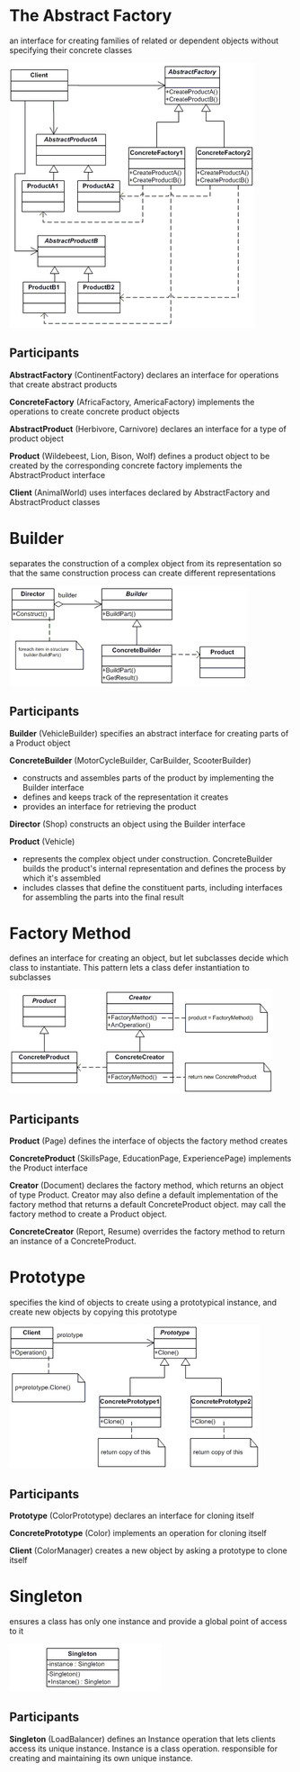 

# The Abstract Factory
an interface for creating families of related or dependent objects without specifying their concrete classes

![UML](images/abstract.png)

## Participants
**AbstractFactory**  (ContinentFactory)
declares an interface for operations that create abstract products

**ConcreteFactory**   (AfricaFactory, AmericaFactory)
implements the operations to create concrete product objects

**AbstractProduct**   (Herbivore, Carnivore)
declares an interface for a type of product object

**Product**  (Wildebeest, Lion, Bison, Wolf)
defines a product object to be created by the corresponding concrete factory
implements the AbstractProduct interface

**Client**  (AnimalWorld)
uses interfaces declared by AbstractFactory and AbstractProduct classes

# Builder
separates the construction of a complex object from its representation so that the same construction process can create different representations

![UML](images/builder.png)

## Participants

**Builder**  (VehicleBuilder)
specifies an abstract interface for creating parts of a Product object

**ConcreteBuilder**  (MotorCycleBuilder, CarBuilder, ScooterBuilder)
- constructs and assembles parts of the product by implementing the Builder interface
- defines and keeps track of the representation it creates
- provides an interface for retrieving the product

**Director**  (Shop)
constructs an object using the Builder interface

**Product**  (Vehicle)
- represents the complex object under construction. ConcreteBuilder builds the product's internal representation and defines the process by which it's assembled
- includes classes that define the constituent parts, including interfaces for assembling the parts into the final result

# Factory Method
defines an interface for creating an object, but let subclasses decide which class to instantiate. This pattern lets a class defer instantiation to subclasses

![UML](images/factory.png)

## Participants

**Product**  (Page)
defines the interface of objects the factory method creates

**ConcreteProduct**  (SkillsPage, EducationPage, ExperiencePage)
implements the Product interface

**Creator**  (Document)
declares the factory method, which returns an object of type Product. Creator may also define a default implementation of the factory method that returns a default ConcreteProduct object.
may call the factory method to create a Product object.

**ConcreteCreator**  (Report, Resume)
overrides the factory method to return an instance of a ConcreteProduct.

# Prototype
specifies the kind of objects to create using a prototypical instance, and create new objects by copying this prototype

![UML](images/prototype.png)

## Participants

**Prototype**  (ColorPrototype)
declares an interface for cloning itself

**ConcretePrototype**  (Color)
implements an operation for cloning itself

**Client**  (ColorManager)
creates a new object by asking a prototype to clone itself

# Singleton
ensures a class has only one instance and provide a global point of access to it

![UML](images/singleton.png)

## Participants

**Singleton**   (LoadBalancer)
defines an Instance operation that lets clients access its unique instance. Instance is a class operation.
responsible for creating and maintaining its own unique instance.